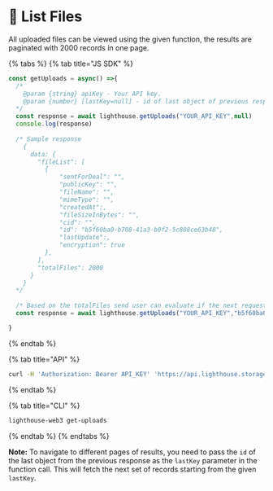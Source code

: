 # 📂 List Files

All uploaded files can be viewed using the given function, the results are paginated with 2000 records in one page.

{% tabs %}
{% tab title="JS SDK" %}
```javascript
const getUploads = async() =>{
  /*
    @param {string} apiKey - Your API key.
    @param {number} [lastKey=null] - id of last object of previous response, defaults to null.
  */
  const response = await lighthouse.getUploads("YOUR_API_KEY",null)
  console.log(response)
  
  /* Sample response
    {
      data: {
        "fileList": [
          {
              "sentForDeal": "",
              "publicKey": "",
              "fileName": "",
              "mimeType": "",
              "createdAt":,
              "fileSizeInBytes": "",
              "cid": "",
              "id": "b5f60ba0-b708-41a3-b0f2-5c808ce63b48",
              "lastUpdate":,
              "encryption": true
          },
        ],
        "totalFiles": 2000
      }
    }
  */
  
  /* Based on the totalFiles send user can evaluate if the next request needs to be send in the next request id of the last element of the previous response needs to be send.*/
  const response = await lighthouse.getUploads("YOUR_API_KEY","b5f60ba0-b708-41a3-b0f2-5c808ce63b48")

}
```
{% endtab %}

{% tab title="API" %}
```bash
curl -H 'Authorization: Bearer API_KEY' 'https://api.lighthouse.storage/api/user/files_uploaded?lastKey=null'
```
{% endtab %}

{% tab title="CLI" %}
```bash
lighthouse-web3 get-uploads
```
{% endtab %}
{% endtabs %}

**Note:** To navigate to different pages of results, you need to pass the `id` of the last object from the previous response as the `lastKey` parameter in the function call. This will fetch the next set of records starting from the given `lastKey`.
